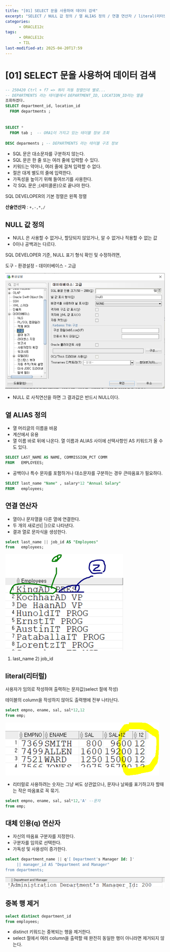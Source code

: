 ```yaml
---
title: "[01] SELECT 문을 사용하여 데이터 검색"
excerpt: "SELECT / NULL 값 정의 / 열 ALIAS 정의 / 연결 연산자 / literal(리터럴) /대체 인용(q) 연산자 / 중복 행 제거"
categories:
      - ORACLE12c
tags:
      - ORACLE12c
      - TIL
last-modified-at: 2025-04-20T17:59
---
```


# [01] SELECT 문을 사용하여 데이터 검색

```sql
-- 250420 Ctrl + f7 => 쿼리 자동 정렬인데 별로...
-- DEPARTMENTS 라는 테이블에서 DEPARTMENT_ID, LOCATION_ID라는 열을
조회하겠다. 
SELECT department_id, location_id
  FROM departments ;

  
SELECT *
  FROM tab ;  -- ORA1이 가지고 있는 테이블 정보 조회
  
DESC deparments ; -- DEPARTMENTS 라는 테이블 구조 정보  
```

- SQL 문은 대소문자를 구분하지 않는다.
- SQL 문은 한 줄 또는 여러 줄에 입력할 수 있다.
- 키워드는 약어나, 여러 줄에 걸쳐 입력할 수 없다.
- 절은 대게 별도의 줄에 입력한다.
- 가독성을 높이기 위해 들여쓰기를 사용한다.
- 각 SQL 문은 ;(세미콜론)으로 끝나야 한다.

SQL DEVELOPER의 기본 정렬은 왼쪽 정렬

**산술연산자** : `+,-,*,/` 

## NULL 값 정의

- NULL 은 사용할 수 없거나, 할당되지 않았거나, 알 수 없거나 적용할 수 없는 값
- 0이나 공백과는 다르다.

SQL DEVELOPER 기준, NULL 표기 형식 확인 및 수정하려면,

도구 - 환경설정 - 데이터베이스 - 고급 

![image.png](/assets/20250420/select1.png)

- NULL 로 사칙연산을 하면 그 결과값은 반드시 NULL이다.

## 열 ALIAS 정의

- 열 머리글의 이름을 바꿈
- 계산에서 유용
- 열 이름 바로 뒤에 나온다. 열 이름과 ALIAS 사이에 선택사항인 AS 키워드가 올 수도 있다.

```sql
SELECT LAST_NAME AS NAME, COMMISSION_PCT COMM 
FROM   EMPLOYEES;
```

- 공백이나 특수 문자를 포함하거나 대소문자를 구분하는 경우 큰따옴표가 필요하다.

```sql
SELECT last_name "Name" , salary*12 "Annual Salary"
FROM   employees;
```

## 연결 연산자

- 열이나 문자열을 다른 열에 연결한다.
- 두 개의 새로선(| |)으로 나타낸다.
- 결과 열로 문자식을 생성한다.

```sql
select last_name || job_id AS "Employees"
from   employees;
```

![image.png](/assets/20250420/select2.png)

1) last_name 2) job_id

## literal(리터럴)

사용자가 임의로 작성하여 출력하는 문자값(select 절에 작성)

테이블의 column을 작성하지 않아도 출력행에 전부 나타난다.

```sql
select empno, ename, sal, sal*12,12
from emp;
```

![image.png](/assets/20250420/select3.png)

- 리터럴로 사용하려는 숫자는 그냥 써도 상관없으나, 문자나 날짜를 표기하고자 할때는 작은 따옴표로 꼭 묶기.

```sql
select empno, ename, sal, sal*12,'A' --문자
from emp;
```

## 대체 인용(q) 연산자

- 자신의 따옴표 구분자를 지정한다.
- 구분자를 임의로 선택한다.
- 가독성 및 사용성이 증가한다.

```sql
select department_name || q'[ Department's Manager Id: ]'
     || manager_id AS "Department and Manager"
from departments; 
```

![image.png](/assets/20250420/select4.png)

## 중복 행 제거

```sql
select distinct department_id
from employees;
```

- distinct 키워드는 중복되는 행을 제거한다.
- select 절에서 여러 column을 출력할 때 완전히 동일한 행이 아니라면 제거되지 않는다.